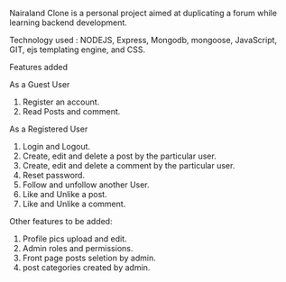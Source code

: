 Nairaland Clone is a personal project aimed at duplicating a forum while learning backend development.

Technology used : NODEJS, Express, Mongodb, mongoose, JavaScript, GIT, ejs templating engine, and CSS.

Features added

As a Guest User
1. Register an account.
2. Read Posts and comment.

As a Registered User
1. Login and Logout.
2. Create, edit and delete a post by the particular user.
3. Create, edit and delete a comment by the particular user.
4. Reset password.
5. Follow and unfollow another User.
6. Like and Unlike a post.
7. Like and Unlike a comment.

Other features to be added:
1. Profile pics upload and edit.
2. Admin roles and permissions.
3. Front page posts seletion by admin.
4. post categories created by admin.